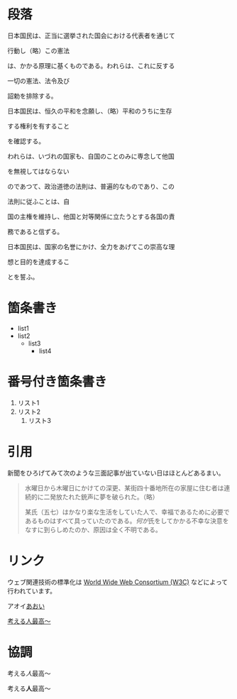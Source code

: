 # 段落
日本国民は、正当に選挙された国会における代表者を通じて

行動し（略）この憲法

は、かかる原理に基くものである。われらは、これに反する

一切の憲法、法令及び

詔勅を排除する。

日本国民は、恒久の平和を念願し、（略）平和のうちに生存

する権利を有すること

を確認する。

われらは、いづれの国家も、自国のことのみに専念して他国

を無視してはならない

のであつて、政治道徳の法則は、普遍的なものであり、この

法則に従ふことは、自

国の主権を維持し、他国と対等関係に立たうとする各国の責

務であると信ずる。

日本国民は、国家の名誉にかけ、全力をあげてこの崇高な理

想と目的を達成するこ

とを誓ふ。

# 箇条書き
- list1
- list2
    - list3
        - list4

# 番号付き箇条書き

1. リスト1
2. リスト2
   1. リスト3

# 引用
新聞をひろげてみて次のような三面記事が出ていない日はほとんどあるまい。

> 水曜日から木曜日にかけての深更、某街四十番地所在の家屋に住む者は連続的に二発放たれた銃声に夢を破られた。（略）
> 
> 某氏（五七）はかなり楽な生活をしていた人で、幸福であるために必要であるものはすべて具っていたのである。*何が*氏をしてかかる不幸な決意をなすに到らしめたのか、原因は全く不明である。

# リンク

ウェブ関連技術の標準化は [World Wide Web Consortium (W3C)](http://www.w3.org/) などによって行われています。

アオイ[あおい](https://www.youtube.com/channel/UCkkxn2ldlFUMupTlXU8meAw)

[考える人最高～](images/%E8%80%83%E3%81%88%E3%82%8B%E4%BA%BA.jpg)

# 協調

考える*人*最高～

考える**人**最高～